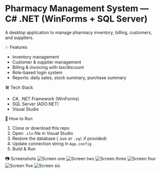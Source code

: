 # Pharmacy Management System — C# .NET (WinForms + SQL Server)

A desktop application to manage pharmacy inventory, billing, customers, and suppliers.

✨ Features
- Inventory management 
- Customer & supplier management
- Billing & invoicing with tax/discount
- Role-based login system
- Reports: daily sales, stock summary, purchase summary

🛠 Tech Stack
- C#, .NET Framework (WinForms)
- SQL Server (ADO.NET)
- Visual Studio

🚀 How to Run
1. Clone or download this repo
2. Open `.sln` file in Visual Studio
3. Restore the database (`.bak` or `.sql` if provided)
4. Update connection string in `App.config`
5. Build & Run

📷 Screenshots
![Screen one](screenshots/Screenshot-6.png)
![Screen two](screenshots/Screenshot-2.png)
![Screen three](screenshots/Screenshot-3.png)
![Screen four](screenshots/Screenshot-4.png)
![Screen five](screenshots/Screenshot-5.png)
![Screen six](screenshots/Screenshot-6.png)


